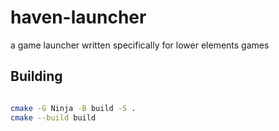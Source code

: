 # haven-launcher
a game launcher written specifically for lower elements games

## Building

```sh

cmake -G Ninja -B build -S .
cmake --build build
```
